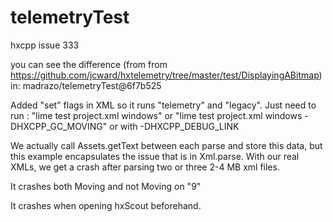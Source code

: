 # telemetryTest
hxcpp issue 333

you can see the difference (from from https://github.com/jcward/hxtelemetry/tree/master/test/DisplayingABitmap) in:
madrazo/telemetryTest@6f7b525

Added "set" flags in XML so it runs "telemetry" and "legacy". Just need to run : 
"lime test project.xml windows" or
"lime test project.xml windows -DHXCPP_GC_MOVING"
or with -DHXCPP_DEBUG_LINK

We actually call Assets.getText between each parse and store this data, but this example encapsulates the issue that is in Xml.parse. With our real XMLs, we get a crash after parsing two or three 2-4 MB xml files.

It crashes both Moving and not Moving on "9"

It crashes when opening hxScout beforehand.
